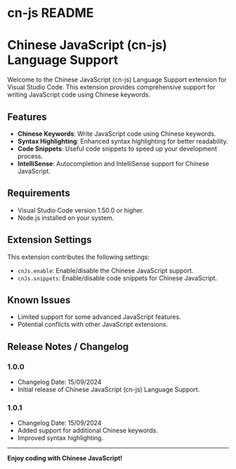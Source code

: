 # cn-js README

# Chinese JavaScript (cn-js) Language Support

Welcome to the Chinese JavaScript (cn-js) Language Support extension for Visual Studio Code. This extension provides comprehensive support for writing JavaScript code using Chinese keywords.

## Features

- **Chinese Keywords**: Write JavaScript code using Chinese keywords.
- **Syntax Highlighting**: Enhanced syntax highlighting for better readability.
- **Code Snippets**: Useful code snippets to speed up your development process.
- **IntelliSense**: Autocompletion and IntelliSense support for Chinese JavaScript.

## Requirements

- Visual Studio Code version 1.50.0 or higher.
- Node.js installed on your system.

## Extension Settings

This extension contributes the following settings:

- `cnJs.enable`: Enable/disable the Chinese JavaScript support.
- `cnJs.snippets`: Enable/disable code snippets for Chinese JavaScript.

## Known Issues

- Limited support for some advanced JavaScript features.
- Potential conflicts with other JavaScript extensions.

## Release Notes / Changelog

### 1.0.0

- Changelog Date: 15/09/2024
- Initial release of Chinese JavaScript (cn-js) Language Support.

### 1.0.1

- Changelog Date: 15/09/2024
- Added support for additional Chinese keywords.
- Improved syntax highlighting.

---

**Enjoy coding with Chinese JavaScript!**
